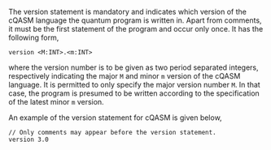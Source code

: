 The version statement is mandatory and indicates which version of the cQASM language the quantum program is written in.
Apart from comments, it must be the first statement of the program and occur only once.
It has the following form,

`version <M:INT>.<m:INT>`

where the version number is to be given as two period separated integers, respectively indicating the major `M` and minor `m` version of the cQASM language.
It is permitted to only specify the major version number `M`. In that case, the program is presumed to be written according to the specification of the latest minor `m` version.

An example of the version statement for cQASM is given below,

```
// Only comments may appear before the version statement.
version 3.0
```
